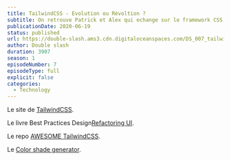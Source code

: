 ```yaml
---
title: TailwindCSS - Evolution ou Révoltion ?
subtitle: On retrouve Patrick et Alex qui echange sur le framework CSS Tailwind, son fonctionnement, son paradigne.
publicationDate: 2020-06-19
status: published
url: https://double-slash.ams3.cdn.digitaloceanspaces.com/DS_007_tailwindcss.mp3
author: Double slash
duration: 3907
season: 1
episodeNumber: 7
episodeType: full
explicit: false
categories:
  - Technology
---
```


Le site de [TailwindCSS](https://tailwindcss.com/).

Le livre Best Practices Design[Refactoring UI](https://refactoringui.com/book).

Le repo [AWESOME TailwindCSS](https://github.com/aniftyco/awesome-tailwindcss).

Le  [Color shade generator](https://javisperez.github.io/tailwindcolorshades/#/).
